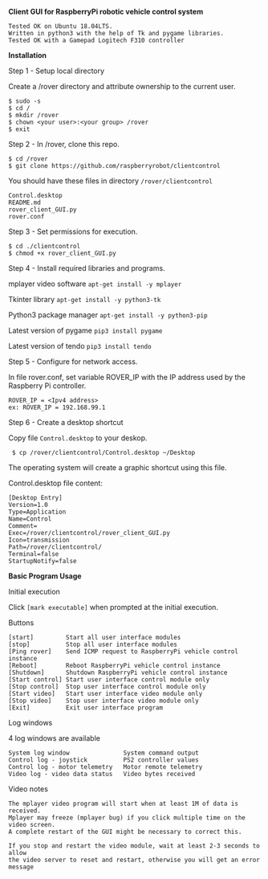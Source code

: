 **Client GUI for RaspberryPi robotic vehicle control system**
  ```
  Tested OK on Ubuntu 18.04LTS.
  Written in python3 with the help of Tk and pygame libraries.
  Tested OK with a Gamepad Logitech F310 controller
  ```
  
**Installation**

Step 1 - Setup local directory

Create a /rover directory and attribute ownership to the current user.

  ```
  $ sudo -s 
  $ cd /
  $ mkdir /rover
  $ chown <your user>:<your group> /rover
  $ exit
  ```

Step 2 - In /rover, clone this repo.

  ```
  $ cd /rover
  $ git clone https://github.com/raspberryrobot/clientcontrol
  ```
  
You should have these files in directory ```/rover/clientcontrol```
  ```
  Control.desktop
  README.md
  rover_client_GUI.py
  rover.conf
  ```
  
Step 3 - Set permissions for execution.

  ```
  $ cd ./clientcontrol
  $ chmod +x rover_client_GUI.py
  ```

Step 4 - Install required libraries and programs.

mplayer video software
  ```apt-get install -y mplayer```

Tkinter library
  ```apt-get install -y python3-tk```

Python3 package manager
  ```apt-get install -y python3-pip```

Latest version of pygame
  ```pip3 install pygame```

Latest version of tendo
  ```pip3 install tendo```
  
Step 5 - Configure for network access. 

In file rover.conf, set variable ROVER_IP with the IP address used by the Raspberry Pi controller.
  ```
  ROVER_IP = <Ipv4 address>
  ex: ROVER_IP = 192.168.99.1
  ```
  
Step 6 - Create a desktop shortcut

Copy file ```Control.desktop``` to your deskop. 
  ```
   $ cp /rover/clientcontrol/Control.desktop ~/Desktop
  ```

The operating system will create a graphic shortcut using this file.

  Control.desktop file content:
  
  ```
  [Desktop Entry]
  Version=1.0
  Type=Application
  Name=Control
  Comment=
  Exec=/rover/clientcontrol/rover_client_GUI.py
  Icon=transmission
  Path=/rover/clientcontrol/
  Terminal=false
  StartupNotify=false

  ```
 
**Basic Program Usage**

Initial execution 

Click ```[mark executable]``` when prompted at the initial execution.

Buttons 
```
[start]         Start all user interface modules 
[stop]          Stop all user interface modules
[Ping rover]    Send ICMP request to RaspberryPi vehicle control instance
[Reboot]        Reboot RaspberryPi vehicle control instance
[Shutdown]      Shutdown RaspberryPi vehicle control instance
[Start control] Start user interface control module only
[Stop control]  Stop user interface control module only
[Start video]   Start user interface video module only
[Stop video]    Stop user interface video module only
[Exit]          Exit user interface program
```
Log windows

4 log windows are available

```
System log window               System command output
Control log - joystick          PS2 controller values     
Control log - motor telemetry   Motor remote telemetry
Video log - video data status   Video bytes received 
```
Video notes
```
The mplayer video program will start when at least 1M of data is received.
Mplayer may freeze (mplayer bug) if you click multiple time on the video screen. 
A complete restart of the GUI might be necessary to correct this. 

If you stop and restart the video module, wait at least 2-3 seconds to allow
the video server to reset and restart, otherwise you will get an error 
message
```
